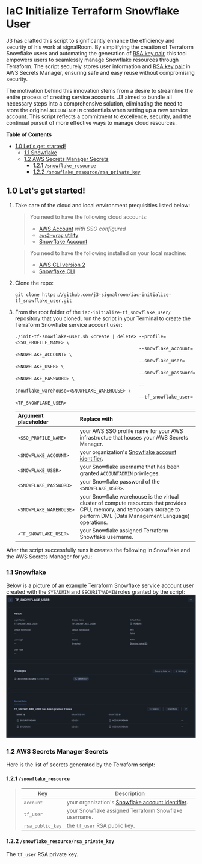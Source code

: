 # IaC Initialize Terraform Snowflake User
J3 has crafted this script to significantly enhance the efficiency and security of his work at signalRoom.  By simplifying the creation of Terraform Snowflake users and automating the generation of [RSA key pair](https://github.com/j3-signalroom/j3-techstack-lexicon/blob/main/cryptographic-glossary.md#rsa-key-pair), this tool empowers users to seamlessly manage Snowflake resources through Terraform. The script securely stores user information and [RSA key pair](https://github.com/j3-signalroom/j3-techstack-lexicon/blob/main/cryptographic-glossary.md#rsa-key-pair) in AWS Secrets Manager, ensuring safe and easy reuse without compromising security.

The motivation behind this innovation stems from a desire to streamline the entire process of creating service accounts.  J3 aimed to bundle all necessary steps into a comprehensive solution, eliminating the need to store the original `ACCOUNTADMIN` credentials when setting up a new service account. This script reflects a commitment to excellence, security, and the continual pursuit of more effective ways to manage cloud resources.

**Table of Contents**

<!-- toc -->
+ [1.0 Let's get started!](#10-lets-get-started)
    - [1.1 Snowflake](#11-snowflake)
    - [1.2 AWS Secrets Manager Secrets](#12-aws-secrets-manager-secrets)
        + [1.2.1 `/snowflake_resource`](#121-snowflake_resource)
        + [1.2.2 `/snowflake_resource/rsa_private_key`](#122-snowflake_resourcersa_private_key)
<!-- tocstop -->

## 1.0 Let's get started!

1. Take care of the cloud and local environment prequisities listed below:
    > You need to have the following cloud accounts:
    > - [AWS Account](https://signin.aws.amazon.com/) *with SSO configured*
    > - [`aws2-wrap` utility](https://pypi.org/project/aws2-wrap/#description)
    > - [Snowflake Account](https://app.snowflake.com/)

    > You need to have the following installed on your local machine:
    > - [AWS CLI version 2](https://docs.aws.amazon.com/cli/latest/userguide/getting-started-install.html)
    > - [Snowflake CLI](https://docs.snowflake.com/en/developer-guide/snowflake-cli-v2/index)

2. Clone the repo:
    ```shell
    git clone https://github.com/j3-signalroom/iac-initialize-tf_snowflake_user.git
    ```

3. From the root folder of the `iac-initialize-tf_snowflake_user/` repository that you cloned, run the script in your Terminal to create the Terraform Snowflake service account user:
    ```shell
    ./init-tf-snowflake-user.sh <create | delete> --profile=<SSO_PROFILE_NAME> \
                                                  --snowflake_account=<SNOWFLAKE_ACCOUNT> \
                                                  --snowflake_user=<SNOWFLAKE_USER> \
                                                  --snowflake_password=<SNOWFLAKE_PASSWORD> \
                                                  --snowflake_warehouse=<SNOWFLAKE_WAREHOUSE> \
                                                  --tf_snowflake_user=<TF_SNOWFLAKE_USER>
    ```
    Argument placeholder|Replace with
    -|-
    `<SSO_PROFILE_NAME>`|your AWS SSO profile name for your AWS infrastructue that houses your AWS Secrets Manager.
    `<SNOWFLAKE_ACCOUNT>`|your organization's [Snowflake account identifier](https://docs.snowflake.com/en/user-guide/admin-account-identifier).
    `<SNOWFLAKE_USER>`|your Snowflake username that has been granted `ACCOUNTADMIN` privileges.
    `<SNOWFLAKE_PASSWORD>`|your Snowflake password of the `<SNOWFLAKE_USER>`.
    `<SNOWFLAKE_WAREHOUSE>`|your Snowflake warehouse is the virtual cluster of compute resources that provides CPU, memory, and temporary storage to perform DML (Data Management Language) operations.
    `<TF_SNOWFLAKE_USER>`|your Snowflake assigned Terraform Snowflake username.


After the script successfully runs it creates the following in Snowflake and the AWS Secrets Manager for you:

### 1.1 Snowflake
Below is a picture of an example Terraform Snowflake service account user created with the `SYSADMIN` and `SECURITYADMIN` roles granted by the script:
![tf-snowflake-user-detail-view-screenshot](.blog/images/tf-snowflake-user-detail-view-screenshot.png)

### 1.2 AWS Secrets Manager Secrets
Here is the list of secrets generated by the Terraform script:

#### 1.2.1 `/snowflake_resource`
> Key|Description
> -|-
> `account`|your organization's [Snowflake account identifier](https://docs.snowflake.com/en/user-guide/admin-account-identifier).
> `tf_user`|your Snowflake assigned Terraform Snowflake username.
> `rsa_public_key`|the `tf_user` RSA public key.

#### 1.2.2 `/snowflake_resource/rsa_private_key`
The `tf_user` RSA private key.